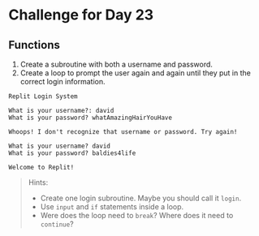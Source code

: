 # Challenge for Day 23

## Functions

1. Create a subroutine with both a username and password.
2. Create a loop to prompt the user again and again until they put in the correct login information.

```text
Replit Login System

What is your username?: david
What is your password? whatAmazingHairYouHave

Whoops! I don't recognize that username or password. Try again!

What is your username? david
What is your password? baldies4life

Welcome to Replit!
```

> Hints:
> - Create one login subroutine. Maybe you should call it `login`.
> - Use `input` and `if` statements inside a loop.
> - Were does the loop need to `break`? Where does it need to `continue`?
